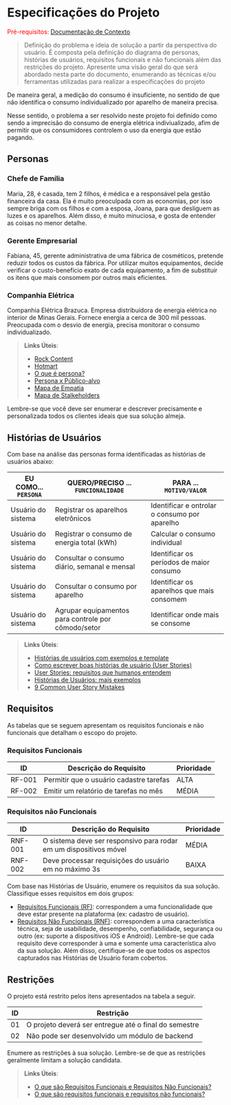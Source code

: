 # Especificações do Projeto

<span style="color:red">Pré-requisitos: <a href="1-Documentação de Contexto.md"> Documentação de Contexto</a></span>

> Definição do problema e ideia de solução a partir da perspectiva do usuário. É composta pela definição do  diagrama de personas, histórias de usuários, requisitos funcionais e não funcionais além das restrições do projeto. Apresente uma visão geral do que será abordado nesta parte do documento, enumerando as técnicas e/ou ferramentas utilizadas para realizar a especificações do projeto

De maneira geral, a medição do consumo é insuficiente, no sentido de que não identifica o consumo individualizado por aparelho de maneira precisa.

Nesse sentido, o problema a ser resolvido neste projeto foi definido como sendo a imprecisão do consumo de energia elétrica indiviualizado, afim de permitir que os consumidores controlem o uso da energia que estão pagando.


## Personas

### Chefe de Família

Maria, 28, é casada, tem 2 filhos, é médica e a responsável pela gestão financeira da casa. Ela é muito preoculpada com as economias, por isso sempre briga com os filhos e com a esposa, Joana, para que desliguem as luzes e os aparelhos. Além disso, é muito minuciosa, e gosta de entender as coisas no menor detalhe.

### Gerente Empresarial

Fabiana, 45, gerente administrativa de uma fábrica de cosméticos, pretende reduzir todos os custos da fábrica. Por utilizar muitos equipamentos, decide verificar o custo-benefício exato de cada equipamento, a fim de substituir os itens que mais consomem por outros mais eficientes.

### Companhia Elétrica

Companhia Elétrica Brazuca. Empresa distribuídora de energia elétrica no interior de Minas Gerais. Fornece energia a cerca de 300 mil pessoas. Preocupada com o desvio de energia, precisa monitorar o consumo individualizado.

> **Links Úteis**:
> - [Rock Content](https://rockcontent.com/blog/personas/)
> - [Hotmart](https://blog.hotmart.com/pt-br/como-criar-persona-negocio/)
> - [O que é persona?](https://resultadosdigitais.com.br/blog/persona-o-que-e/)
> - [Persona x Público-alvo](https://flammo.com.br/blog/persona-e-publico-alvo-qual-a-diferenca/)
> - [Mapa de Empatia](https://resultadosdigitais.com.br/blog/mapa-da-empatia/)
> - [Mapa de Stalkeholders](https://www.racecomunicacao.com.br/blog/como-fazer-o-mapeamento-de-stakeholders/)
>
Lembre-se que você deve ser enumerar e descrever precisamente e personalizada todos os clientes ideais que sua solução almeja.

## Histórias de Usuários

Com base na análise das personas forma identificadas as histórias de usuários abaixo:

|EU COMO... `PERSONA`| QUERO/PRECISO ... `FUNCIONALIDADE` |PARA ... `MOTIVO/VALOR`                 |
|--------------------|------------------------------------|----------------------------------------|
|Usuário do sistema  | Registrar os aparelhos eletrônicos | Identificar e ontrolar o consumo por aparelho   |
|Usuário do sistema  | Registrar o consumo de energia total (kWh) | Calcular o consumo individual  |
|Usuário do sistema  | Consultar o consumo diário, semanal e mensal | Identificar os períodos de maior consumo |
|Usuário do sistema  | Consultar o consumo por aparelho   | Identificar os aparelhos que mais consomem |
|Usuário do sistema  | Agrupar equipamentos para controle por cômodo/setor | Identificar onde mais se consome  |


> **Links Úteis**:
> - [Histórias de usuários com exemplos e template](https://www.atlassian.com/br/agile/project-management/user-stories)
> - [Como escrever boas histórias de usuário (User Stories)](https://medium.com/vertice/como-escrever-boas-users-stories-hist%C3%B3rias-de-usu%C3%A1rios-b29c75043fac)
> - [User Stories: requisitos que humanos entendem](https://www.luiztools.com.br/post/user-stories-descricao-de-requisitos-que-humanos-entendem/)
> - [Histórias de Usuários: mais exemplos](https://www.reqview.com/doc/user-stories-example.html)
> - [9 Common User Story Mistakes](https://airfocus.com/blog/user-story-mistakes/)

## Requisitos

As tabelas que se seguem apresentam os requisitos funcionais e não funcionais que detalham o escopo do projeto.

### Requisitos Funcionais

|ID    | Descrição do Requisito  | Prioridade |
|------|-----------------------------------------|----|
|RF-001| Permitir que o usuário cadastre tarefas | ALTA | 
|RF-002| Emitir um relatório de tarefas no mês   | MÉDIA |


### Requisitos não Funcionais

|ID     | Descrição do Requisito  |Prioridade |
|-------|-------------------------|----|
|RNF-001| O sistema deve ser responsivo para rodar em um dispositivos móvel | MÉDIA | 
|RNF-002| Deve processar requisições do usuário em no máximo 3s |  BAIXA | 

Com base nas Histórias de Usuário, enumere os requisitos da sua solução. Classifique esses requisitos em dois grupos:

- [Requisitos Funcionais
 (RF)](https://pt.wikipedia.org/wiki/Requisito_funcional):
 correspondem a uma funcionalidade que deve estar presente na
  plataforma (ex: cadastro de usuário).
- [Requisitos Não Funcionais
  (RNF)](https://pt.wikipedia.org/wiki/Requisito_n%C3%A3o_funcional):
  correspondem a uma característica técnica, seja de usabilidade,
  desempenho, confiabilidade, segurança ou outro (ex: suporte a
  dispositivos iOS e Android).
Lembre-se que cada requisito deve corresponder à uma e somente uma
característica alvo da sua solução. Além disso, certifique-se de que
todos os aspectos capturados nas Histórias de Usuário foram cobertos.

## Restrições

O projeto está restrito pelos itens apresentados na tabela a seguir.

|ID| Restrição                                             |
|--|-------------------------------------------------------|
|01| O projeto deverá ser entregue até o final do semestre |
|02| Não pode ser desenvolvido um módulo de backend        |


Enumere as restrições à sua solução. Lembre-se de que as restrições geralmente limitam a solução candidata.

> **Links Úteis**:
> - [O que são Requisitos Funcionais e Requisitos Não Funcionais?](https://codificar.com.br/requisitos-funcionais-nao-funcionais/)
> - [O que são requisitos funcionais e requisitos não funcionais?](https://analisederequisitos.com.br/requisitos-funcionais-e-requisitos-nao-funcionais-o-que-sao/)
